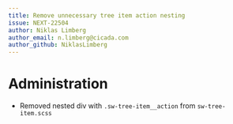 ```yaml
---
title: Remove unnecessary tree item action nesting
issue: NEXT-22504
author: Niklas Limberg
author_email: n.limberg@cicada.com
author_github: NiklasLimberg
---
```

# Administration
* Removed nested div with `.sw-tree-item__action` from `sw-tree-item.scss`
